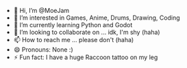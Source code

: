 - 👋 Hi, I’m @MoeJam
- 👀 I’m interested in Games, Anime, Drums, Drawing, Coding
- 🌱 I’m currently learning Python and Godot
- 💞️ I’m looking to collaborate on ... idk, I'm shy (haha)
- 📫 How to reach me ... please don't (haha)
- 😄 Pronouns: None :)
- ⚡ Fun fact: I have a huge Raccoon tattoo on my leg

<!---
MoeJam/MoeJam is a ✨ special ✨ repository because its `README.md` (this file) appears on your GitHub profile.
You can click the Preview link to take a look at your changes.
--->
